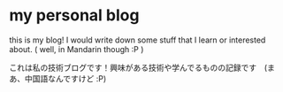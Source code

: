 # my personal blog

this is my blog! I would write down some stuff that I learn or interested about. ( well, in Mandarin though :P )

これは私の技術ブログです！興味がある技術や学んでるものの記録です　(まあ、中国語なんですけど :P)
